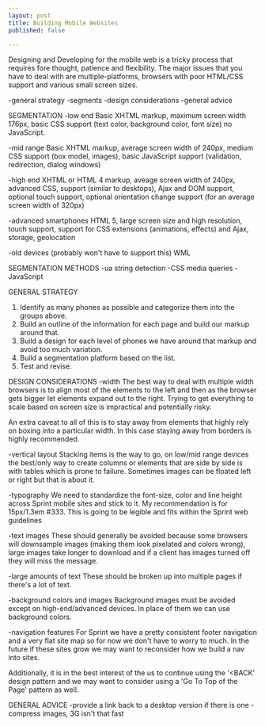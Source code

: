 ```yaml
---
layout: post
title: Building Mobile Websites
published: false

---
```

Designing and Developing for the mobile web is a tricky process that requires fore thought, patience and flexibility. The major issues that you have to deal with are multiple-platforms, browsers with poor HTML/CSS support and various small screen sizes.

-general strategy
-segments
-design considerations
-general advice

SEGMENTATION
-low end
Basic XHTML markup, maximum screen width 176px, basic CSS support (text color, background color, font size) no JavaScript. 

-mid range
Basic XHTML markup, average screen width of 240px, medium CSS support (box model, images), basic JavaScript support (validation, redirection, dialog windows)

-high end
XHTML or HTML 4 markup, aveage screen width of 240px, advanced CSS, support (similar to desktops), Ajax and DOM support, optional touch support, optional orientation change support (for an average screen width of 320px)

-advanced smartphones
HTML 5, large screen size and high resolution, touch support, support for CSS extensions (animations, effects) and Ajax, storage, geolocation

-old devices (probably won't have to support this)
WML

SEGMENTATION METHODS
-ua string detection
-CSS media queries
-JavaScript

GENERAL STRATEGY
1. Identify as many phones as possible and categorize them into the groups above. 
2. Build an outline of the information for each page and build our markup around that. 
3. Build a design for each level of phones we have around that markup and avoid too much variation. 
4. Build a segmentation platform based on the list. 
5. Test and revise. 

DESIGN CONSIDERATIONS
-width
The best way to deal with multiple width browsers is to align most of the elements to the left and then as the browser gets bigger let elements expand out to the right. Trying to get everything to scale based on screen size is impractical and potentially risky.

An extra caveat to all of this is to stay away from elements that highly rely on boxing into a particular width. In this case staying away from borders is highly recommended.  

-vertical layout
Stacking items is the way to go, on low/mid range devices the best/only way to create columns or elements that are side by side is with tables which is prone to failure. Sometimes images can be floated left or right but that is about it. 

-typography
We need to standardize the font-size, color and line height across Sprint mobile sites and stick to it. My recommendation is for 15px/1.3em #333. This is going to be legible and fits within the Sprint web guidelines

-text images
These should generally be avoided because some browsers will downsample images (making them look pixelated and colors wrong), large images take longer to download and if a client has images turned off they will miss the message. 

-large amounts of text
These should be broken up into multiple pages if there's a lot of text. 

-background colors and images
Background images must be avoided except on high-end/advanced devices. In place of them we can use background colors. 
 
-navigation features
For Sprint we have a pretty consistent footer navigation and a very flat site map so for now we don't have to worry to much. In the future if these sites grow we may want to reconsider how we build a nav into sites. 

Additionally, it is in the best interest of the us to continue using the '<BACK' design pattern and we may want to consider using a 'Go To Top of the Page' pattern as well.

GENERAL ADVICE
-provide a link back to a desktop version if there is one
-compress images, 3G isn't that fast